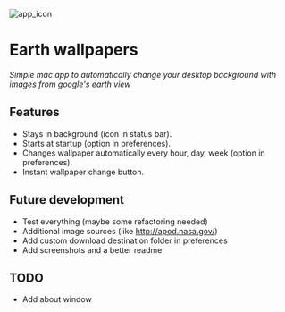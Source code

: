 ![app_icon](https://raw.githubusercontent.com/membersheep/earth-view-wallpapers/master/app_icon_readme.png)
# Earth wallpapers
*Simple mac app to automatically change your desktop background with images from google's earth view*
## Features
- Stays in background (icon in status bar).
- Starts at startup (option in preferences).
- Changes wallpaper automatically every hour, day, week (option in preferences).
- Instant wallpaper change button.

## Future development
- Test everything (maybe some refactoring needed)
- Additional image sources (like http://apod.nasa.gov/)
- Add custom download destination folder in preferences
- Add screenshots and a better readme

## TODO
- Add about window
